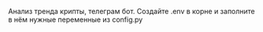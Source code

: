 Анализ тренда крипты, телеграм бот.
Создайте .env в корне и заполните в нём нужные переменные из config.py

